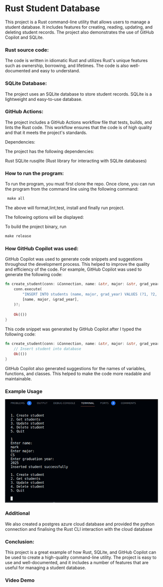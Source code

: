# Rust Student Database

This project is a Rust command-line utility that allows users to manage a student database. It includes features for creating, reading, updating, and deleting student records. The project also demonstrates the use of GitHub Copilot and SQLite.

### Rust source code:

The code is written in idiomatic Rust and utilizes Rust's unique features such as ownership, borrowing, and lifetimes. The code is also well-documented and easy to understand.

### SQLite Database:

The project uses an SQLite database to store student records. SQLite is a lightweight and easy-to-use database.

### GitHub Actions:

The project includes a GitHub Actions workflow file that tests, builds, and lints the Rust code. This workflow ensures that the code is of high quality and that it meets the project's standards.

Dependencies:

The project has the following dependencies:

Rust
SQLite
rusqlite (Rust library for interacting with SQLite databases)

### How to run the program:

To run the program, you must first clone the repo. Once clone, you can run the program from the command line using the following command:

```Rust
 make all
```
The above will format,lint,test, install and finally run project. 

The following options will be displayed: 



To build the project binary, run 

```Rust 
make release
```


### How GitHub Copilot was used:

GitHub Copilot was used to generate code snippets and suggestions throughout the development process. This helped to improve the quality and efficiency of the code. For example, GitHub Copilot was used to generate the following code:

```Rust
fn create_student(conn: &Connection, name: &str, major: &str, grad_year: i32) -> Result<()> {
    conn.execute(
        "INSERT INTO students (name, major, grad_year) VALUES (?1, ?2, ?3)",
        [name, major, &grad_year],
    )?;

    Ok(())
}
```
This code snippet was generated by GitHub Copilot after I typed the following code:

```Rust
fn create_student(conn: &Connection, name: &str, major: &str, grad_year: i32) -> Result<()> {
    // Insert student into database
    Ok(())
}
```

GitHub Copilot also generated suggestions for the names of variables, functions, and classes. This helped to make the code more readable and maintainable.

### Example Usage
![Example](/images/cli.png?raw=true)

### Additional 
We also created a postgres azure cloud database and provided the python connection and finalising the Rust CLI interaction with the cloud database

### Conclusion:

This project is a great example of how Rust, SQLite, and GitHub Copilot can be used to create a high-quality command-line utility. The project is easy to use and well-documented, and it includes a number of features that are useful for managing a student database.

### Video Demo


